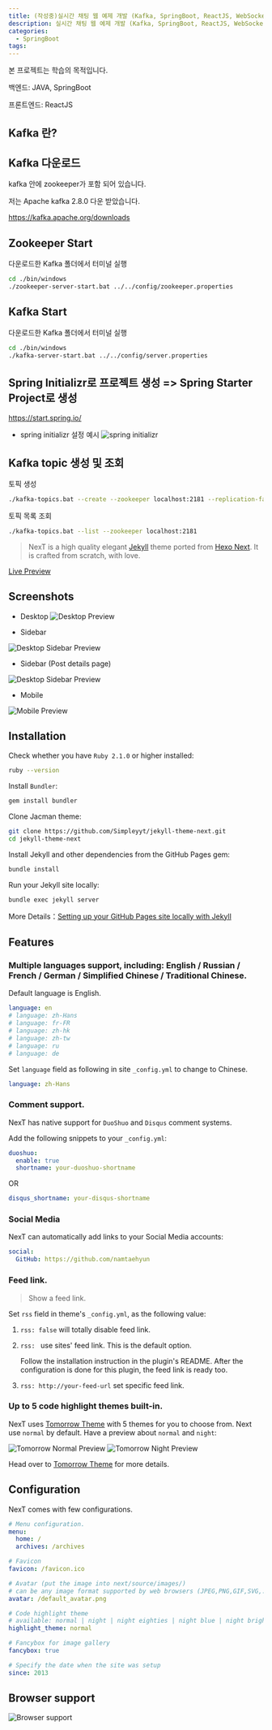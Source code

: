 ```yaml
---
title: (작성중)실시간 채팅 웹 예제 개발 (Kafka, SpringBoot, ReactJS, WebSockets)
description: 실시간 채팅 웹 예제 개발 (Kafka, SpringBoot, ReactJS, WebSockets)
categories:
  - SpringBoot
tags:
---
```


본 프로젝트는 학습의 목적입니다.

백엔드: JAVA, SpringBoot

프론트엔드: ReactJS

## Kafka 란?

## Kafka 다운로드

kafka 안에 zookeeper가 포함 되어 있습니다.

저는 Apache kafka 2.8.0 다운 받았습니다.

https://kafka.apache.org/downloads

## Zookeeper Start

다운로드한 Kafka 폴더에서 터미널 실행

```sh
cd ./bin/windows
./zookeeper-server-start.bat ../../config/zookeeper.properties
```

## Kafka Start

다운로드한 Kafka 폴더에서 터미널 실행

```sh
cd ./bin/windows
./kafka-server-start.bat ../../config/server.properties
```

## Spring Initializr로 프로젝트 생성 => Spring Starter Project로 생성

https://start.spring.io/

- spring initializr 설정 예시
  ![spring initializr](https://namtaehyun.github.io/assets/images/spring-initializr.png)

## Kafka topic 생성 및 조회

토픽 생성

```sh
./kafka-topics.bat --create --zookeeper localhost:2181 --replication-factor 1 --partitions 1 --topic kafka-chat
```

토픽 목록 조회

```sh
./kafka-topics.bat --list --zookeeper localhost:2181
```

> NexT is a high quality elegant [Jekyll](https://jekyllrb.com) theme ported from [Hexo Next](https://github.com/iissnan/hexo-theme-next). It is crafted from scratch, with love.

<!-- more -->

[Live Preview](http://simpleyyt.github.io/jekyll-theme-next/)

## Screenshots

- Desktop
  ![Desktop Preview](http://iissnan.com/nexus/next/desktop-preview.png)

- Sidebar

![Desktop Sidebar Preview](http://iissnan.com/nexus/next/desktop-sidebar-preview.png)

- Sidebar (Post details page)

![Desktop Sidebar Preview](http://iissnan.com/nexus/next/desktop-sidebar-toc.png)

- Mobile

![Mobile Preview](http://iissnan.com/nexus/next/mobile.png)

## Installation

Check whether you have `Ruby 2.1.0` or higher installed:

```sh
ruby --version
```

Install `Bundler`:

```sh
gem install bundler
```

Clone Jacman theme:

```sh
git clone https://github.com/Simpleyyt/jekyll-theme-next.git
cd jekyll-theme-next
```

Install Jekyll and other dependencies from the GitHub Pages gem:

```sh
bundle install
```

Run your Jekyll site locally:

```sh
bundle exec jekyll server
```

More Details：[Setting up your GitHub Pages site locally with Jekyll](https://help.github.com/articles/setting-up-your-github-pages-site-locally-with-jekyll/)

## Features

### Multiple languages support, including: English / Russian / French / German / Simplified Chinese / Traditional Chinese.

Default language is English.

```yml
language: en
# language: zh-Hans
# language: fr-FR
# language: zh-hk
# language: zh-tw
# language: ru
# language: de
```

Set `language` field as following in site `_config.yml` to change to Chinese.

```yml
language: zh-Hans
```

### Comment support.

NexT has native support for `DuoShuo` and `Disqus` comment systems.

Add the following snippets to your `_config.yml`:

```yml
duoshuo:
  enable: true
  shortname: your-duoshuo-shortname
```

OR

```yml
disqus_shortname: your-disqus-shortname
```

### Social Media

NexT can automatically add links to your Social Media accounts:

```yml
social:
  GitHub: https://github.com/namtaehyun
```

### Feed link.

> Show a feed link.

Set `rss` field in theme's `_config.yml`, as the following value:

1. `rss: false` will totally disable feed link.
2. `rss: ` use sites' feed link. This is the default option.

   Follow the installation instruction in the plugin's README. After the configuration is done for this plugin, the feed link is ready too.

3. `rss: http://your-feed-url` set specific feed link.

### Up to 5 code highlight themes built-in.

NexT uses [Tomorrow Theme](https://github.com/chriskempson/tomorrow-theme) with 5 themes for you to choose from.
Next use `normal` by default. Have a preview about `normal` and `night`:

![Tomorrow Normal Preview](http://iissnan.com/nexus/next/tomorrow-normal.png)
![Tomorrow Night Preview](http://iissnan.com/nexus/next/tomorrow-night.png)

Head over to [Tomorrow Theme](https://github.com/chriskempson/tomorrow-theme) for more details.

## Configuration

NexT comes with few configurations.

```yml
# Menu configuration.
menu:
  home: /
  archives: /archives

# Favicon
favicon: /favicon.ico

# Avatar (put the image into next/source/images/)
# can be any image format supported by web browsers (JPEG,PNG,GIF,SVG,..)
avatar: /default_avatar.png

# Code highlight theme
# available: normal | night | night eighties | night blue | night bright
highlight_theme: normal

# Fancybox for image gallery
fancybox: true

# Specify the date when the site was setup
since: 2013
```

## Browser support

![Browser support](http://iissnan.com/nexus/next/browser-support.png)

